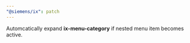 ```yaml
---
"@siemens/ix": patch
---
```


Automcatically expand **ix-menu-category** if nested menu item becomes active.
